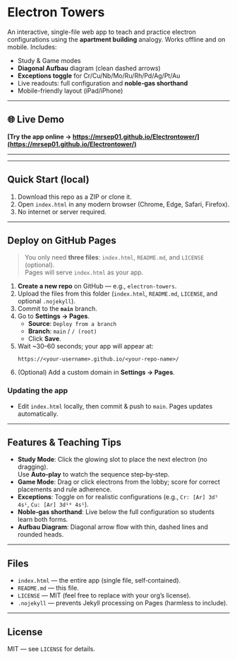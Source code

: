 # Electron Towers

An interactive, single-file web app to teach and practice electron configurations using the **apartment building** analogy.
Works offline and on mobile. Includes:

- Study & Game modes
- **Diagonal Aufbau** diagram (clean dashed arrows)
- **Exceptions toggle** for Cr/Cu/Nb/Mo/Ru/Rh/Pd/Ag/Pt/Au
- Live readouts: full configuration and **noble‑gas shorthand**
- Mobile-friendly layout (iPad/iPhone)

---

## 🌐 Live Demo

**[Try the app online → https://mrsep01.github.io/Electrontower/](https://mrsep01.github.io/Electrontower/)**

---

---

## Quick Start (local)

1. Download this repo as a ZIP or clone it.
2. Open `index.html` in any modern browser (Chrome, Edge, Safari, Firefox).
3. No internet or server required.

---

## Deploy on GitHub Pages

> You only need **three files**: `index.html`, `README.md`, and `LICENSE` (optional).  
> Pages will serve `index.html` as your app.

1. **Create a new repo** on GitHub — e.g., `electron-towers`.
2. Upload the files from this folder (`index.html`, `README.md`, `LICENSE`, and optional `.nojekyll`).
3. Commit to the **`main`** branch.
4. Go to **Settings → Pages**.
   - **Source**: `Deploy from a branch`
   - **Branch**: `main` / `/ (root)`
   - Click **Save**.
5. Wait ~30–60 seconds; your app will appear at:
   ```
   https://<your-username>.github.io/<your-repo-name>/
   ```
6. (Optional) Add a custom domain in **Settings → Pages**.

### Updating the app
- Edit `index.html` locally, then commit & push to `main`. Pages updates automatically.

---

## Features & Teaching Tips

- **Study Mode**: Click the glowing slot to place the next electron (no dragging).  
  Use **Auto‑play** to watch the sequence step‑by‑step.
- **Game Mode**: Drag or click electrons from the lobby; score for correct placements and rule adherence.
- **Exceptions**: Toggle on for realistic configurations (e.g., `Cr: [Ar] 3d⁵ 4s¹`, `Cu: [Ar] 3d¹⁰ 4s¹`).  
- **Noble‑gas shorthand**: Live below the full configuration so students learn both forms.
- **Aufbau Diagram**: Diagonal arrow flow with thin, dashed lines and rounded heads.

---

## Files

- `index.html` — the entire app (single file, self‑contained).
- `README.md` — this file.
- `LICENSE` — MIT (feel free to replace with your org’s license).
- `.nojekyll` — prevents Jekyll processing on Pages (harmless to include).

---

## License

MIT — see `LICENSE` for details.
